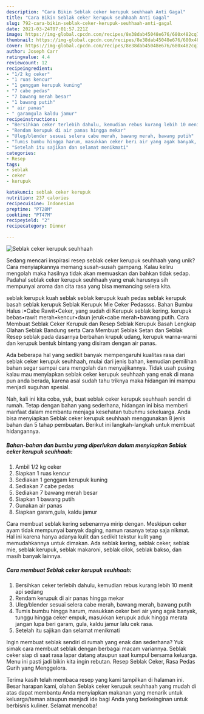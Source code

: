 ```yaml
---
description: "Cara Bikin Seblak ceker kerupuk seuhhaah Anti Gagal"
title: "Cara Bikin Seblak ceker kerupuk seuhhaah Anti Gagal"
slug: 792-cara-bikin-seblak-ceker-kerupuk-seuhhaah-anti-gagal
date: 2021-03-24T07:01:57.221Z
image: https://img-global.cpcdn.com/recipes/8e38dab45048e676/680x482cq70/seblak-ceker-kerupuk-seuhhaah-foto-resep-utama.jpg
thumbnail: https://img-global.cpcdn.com/recipes/8e38dab45048e676/680x482cq70/seblak-ceker-kerupuk-seuhhaah-foto-resep-utama.jpg
cover: https://img-global.cpcdn.com/recipes/8e38dab45048e676/680x482cq70/seblak-ceker-kerupuk-seuhhaah-foto-resep-utama.jpg
author: Joseph Carr
ratingvalue: 4.4
reviewcount: 12
recipeingredient:
- "1/2 kg ceker"
- "1 ruas kencur"
- "1 genggam kerupuk kuning"
- "7 cabe pedas"
- "7 bawang merah besar"
- "1 bawang putih"
- " air panas"
- " garamgula kaldu jamur"
recipeinstructions:
- "Bersihkan ceker terlebih dahulu, kemudian rebus kurang lebih 10 menit api sedang"
- "Rendam kerupuk di air panas hingga mekar"
- "Uleg/blender sesuai selera cabe merah, bawang merah, bawang putih"
- "Tumis bumbu hingga harum, masukkan ceker beri air yang agak banyak, tunggu hingga ceker empuk, masukkan kerupuk aduk hingga merata jangan lupa beri garam, gula, kaldu jamur lalu cek rasa."
- "Setelah itu sajikan dan selamat menikmati"
categories:
- Resep
tags:
- seblak
- ceker
- kerupuk

katakunci: seblak ceker kerupuk 
nutrition: 237 calories
recipecuisine: Indonesian
preptime: "PT28M"
cooktime: "PT47M"
recipeyield: "2"
recipecategory: Dinner

---
```



![Seblak ceker kerupuk seuhhaah](https://img-global.cpcdn.com/recipes/8e38dab45048e676/680x482cq70/seblak-ceker-kerupuk-seuhhaah-foto-resep-utama.jpg)

Sedang mencari inspirasi resep seblak ceker kerupuk seuhhaah yang unik? Cara menyiapkannya memang susah-susah gampang. Kalau keliru mengolah maka hasilnya tidak akan memuaskan dan bahkan tidak sedap. Padahal seblak ceker kerupuk seuhhaah yang enak harusnya sih mempunyai aroma dan cita rasa yang bisa memancing selera kita.

seblak kerupuk kuah seblak seblak kerupuk kuah pedas seblak kerupuk basah seblak kerupuk Seblak Kerupuk Mie Ceker Pedassss. Bahan Bumbu Halus :•Cabe Rawit•Ceker, yang sudah di Kerupuk seblak kering. kerupuk bebas•rawit merah•kencur•daun jeruk•cabe merah•bawang putih. Cara Membuat Seblak Ceker Kerupuk dan Resep Seblak Kerupuk Basah Lengkap Olahan Seblak Bandung serta Cara Membuat Seblak Setan dan Seblak Resep seblak pada dasarnya berbahan krupuk udang, kerupuk warna-warni dan kerupuk bentuk bintang yang disiram dengan air panas.

Ada beberapa hal yang sedikit banyak mempengaruhi kualitas rasa dari seblak ceker kerupuk seuhhaah, mulai dari jenis bahan, kemudian pemilihan bahan segar sampai cara mengolah dan menyajikannya. Tidak usah pusing kalau mau menyiapkan seblak ceker kerupuk seuhhaah yang enak di mana pun anda berada, karena asal sudah tahu triknya maka hidangan ini mampu menjadi suguhan spesial.


Nah, kali ini kita coba, yuk, buat seblak ceker kerupuk seuhhaah sendiri di rumah. Tetap dengan bahan yang sederhana, hidangan ini bisa memberi manfaat dalam membantu menjaga kesehatan tubuhmu sekeluarga. Anda bisa menyiapkan Seblak ceker kerupuk seuhhaah menggunakan 8 jenis bahan dan 5 tahap pembuatan. Berikut ini langkah-langkah untuk membuat hidangannya.

<!--inarticleads1-->

##### Bahan-bahan dan bumbu yang diperlukan dalam menyiapkan Seblak ceker kerupuk seuhhaah:

1. Ambil 1/2 kg ceker
1. Siapkan 1 ruas kencur
1. Sediakan 1 genggam kerupuk kuning
1. Sediakan 7 cabe pedas
1. Sediakan 7 bawang merah besar
1. Siapkan 1 bawang putih
1. Gunakan  air panas
1. Siapkan  garam,gula, kaldu jamur


Cara membuat seblak kering sebenarnya mirip dengan. Meskipun ceker ayam tidak mempunyai banyak daging, namun rasanya tetap saja nikmat. Hal ini karena hanya adanya kulit dan sedikit tekstur kulit yang memudahkannya untuk dimakan. Ada seblak kering, seblak ceker, seblak mie, seblak kerupuk, seblak makaroni, seblak cilok, seblak bakso, dan masih banyak lainnya. 

<!--inarticleads2-->

##### Cara membuat Seblak ceker kerupuk seuhhaah:

1. Bersihkan ceker terlebih dahulu, kemudian rebus kurang lebih 10 menit api sedang
1. Rendam kerupuk di air panas hingga mekar
1. Uleg/blender sesuai selera cabe merah, bawang merah, bawang putih
1. Tumis bumbu hingga harum, masukkan ceker beri air yang agak banyak, tunggu hingga ceker empuk, masukkan kerupuk aduk hingga merata jangan lupa beri garam, gula, kaldu jamur lalu cek rasa.
1. Setelah itu sajikan dan selamat menikmati


Ingin membuat seblak sendiri di rumah yang enak dan sederhana? Yuk simak cara membuat seblak dengan berbagai macam variannya. Seblak ceker siap di saat rasa lapar datang ataupun saat kumpul bersama keluarga. Menu ini pasti jadi bikin kita ingin rebutan. Resep Seblak Ceker, Rasa Pedas Gurih yang Menggelora. 

Terima kasih telah membaca resep yang kami tampilkan di halaman ini. Besar harapan kami, olahan Seblak ceker kerupuk seuhhaah yang mudah di atas dapat membantu Anda menyiapkan makanan yang menarik untuk keluarga/teman ataupun menjadi ide bagi Anda yang berkeinginan untuk berbisnis kuliner. Selamat mencoba!
